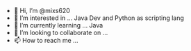 - 👋 Hi, I’m @mixs620
- 👀 I’m interested in ... Java Dev and Python as scripting lang
- 🌱 I’m currently learning ... Java
- 💞️ I’m looking to collaborate on ...
- 📫 How to reach me ...

<!---
mixs620/mixs620 is a ✨ special ✨ repository because its `README.md` (this file) appears on your GitHub profile.
You can click the Preview link to take a look at your changes.
--->
